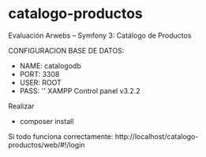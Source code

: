 # catalogo-productos
Evaluación Arwebs – Symfony 3: Catálogo de Productos

CONFIGURACION BASE DE DATOS:
- NAME: catalogodb
- PORT: 3308
- USER: ROOT
- PASS: ''
XAMPP Control panel v3.2.2

Realizar 
- composer install

Si todo funciona correctamente: http://localhost/catalogo-productos/web/#!/login
